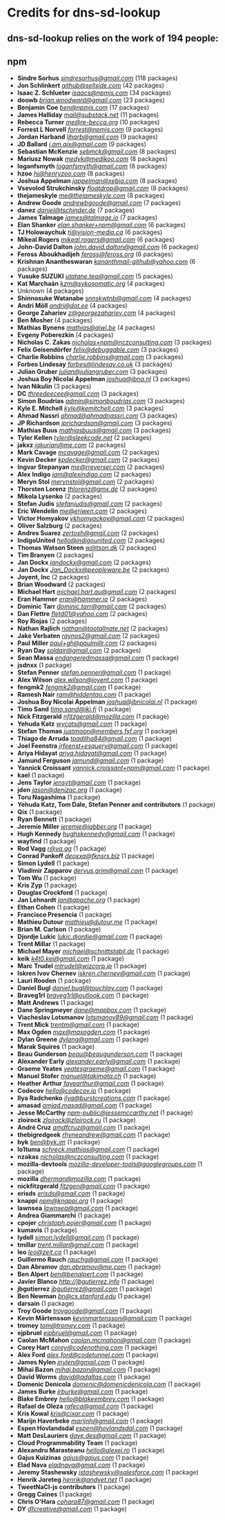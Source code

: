 # Credits for dns-sd-lookup
## dns-sd-lookup relies on the work of 194 people:


## npm

- **Sindre Sorhus** *sindresorhus@gmail.com* (118 packages)
- **Jon Schlinkert** *github@sellside.com* (42 packages)
- **Isaac Z. Schlueter** *isaacs@npmjs.com* (34 packages)
- **doowb** *brian.woodward@gmail.com* (23 packages)
- **Benjamin Coe** *ben@npmjs.com* (17 packages)
- **James Halliday** *mail@substack.net* (11 packages)
- **Rebecca Turner** *me@re-becca.org* (10 packages)
- **Forrest L Norvell** *forrest@npmjs.com* (9 packages)
- **Jordan Harband** *ljharb@gmail.com* (9 packages)
- **JD Ballard** *i.am.qix@gmail.com* (9 packages)
- **Sebastian McKenzie** *sebmck@gmail.com* (8 packages)
- **Mariusz Nowak** *medyk@medikoo.com* (8 packages)
- **loganfsmyth** *loganfsmyth@gmail.com* (8 packages)
- **hzoo** *hi@henryzoo.com* (8 packages)
- **Joshua Appelman** *jappelman@xebia.com* (8 packages)
- **Vsevolod Strukchinsky** *floatdrop@gmail.com* (8 packages)
- **thejameskyle** *me@thejameskyle.com* (8 packages)
- **Andrew Goode** *andrewbgoode@gmail.com* (7 packages)
- **danez** *daniel@tschinder.de* (7 packages)
- **James Talmage** *james@talmage.io* (7 packages)
- **Elan Shanker** *elan.shanker+npm@gmail.com* (6 packages)
- **TJ Holowaychuk** *tj@vision-media.ca* (6 packages)
- **Mikeal Rogers** *mikeal.rogers@gmail.com* (6 packages)
- **John-David Dalton** *john.david.dalton@gmail.com* (6 packages)
- **Feross Aboukhadijeh** *feross@feross.org* (6 packages)
- **Krishnan Anantheswaran** *kananthmail-github@yahoo.com* (6 packages)
- **Yusuke SUZUKI** *utatane.tea@gmail.com* (5 packages)
- **Kat Marchaán** *kzm@sykosomatic.org* (4 packages)
- Unknown (4 packages)
- **Shinnosuke Watanabe** *snnskwtnb@gmail.com* (4 packages)
- **Andri Möll** *andri@dot.ee* (4 packages)
- **George Zahariev** *z@georgezahariev.com* (4 packages)
- **Ben Mosher** (4 packages)
- **Mathias Bynens** *mathias@qiwi.be* (4 packages)
- **Evgeny Poberezkin** (4 packages)
- **Nicholas C. Zakas** *nicholas+npm@nczconsulting.com* (3 packages)
- **Felix Geisendörfer** *felix@debuggable.com* (3 packages)
- **Charlie Robbins** *charlie.robbins@gmail.com* (3 packages)
- **Forbes Lindesay** *forbes@lindesay.co.uk* (3 packages)
- **Julian Gruber** *julian@juliangruber.com* (3 packages)
- **Joshua Boy Nicolai Appelman** *joshua@jbna.nl* (3 packages)
- **Ivan Nikulin** (3 packages)
- **DC** *threedeecee@gmail.com* (3 packages)
- **Simon Boudrias** *admin@simonboudrias.com* (3 packages)
- **Kyle E. Mitchell** *kyle@kemitchell.com* (3 packages)
- **Ahmad Nassri** *ahmad@ahmadnassri.com* (3 packages)
- **JP Richardson** *jprichardson@gmail.com* (3 packages)
- **Mathias Buus** *mathiasbuus@gmail.com* (3 packages)
- **Tyler Kellen** *tyler@sleekcode.net* (2 packages)
- **jakxz** *jgkurian@me.com* (2 packages)
- **Mark Cavage** *mcavage@gmail.com* (2 packages)
- **Kevin Decker** *kpdecker@gmail.com* (2 packages)
- **Ingvar Stepanyan** *me@rreverser.com* (2 packages)
- **Alex Indigo** *iam@alexindigo.com* (2 packages)
- **Meryn Stol** *merynstol@gmail.com* (2 packages)
- **Thorsten Lorenz** *thlorenz@gmx.de* (2 packages)
- **Mikola Lysenko** (2 packages)
- **Stefan Judis** *stefanjudis@gmail.com* (2 packages)
- **Eric Wendelin** *me@eriwen.com* (2 packages)
- **Victor Homyakov** *vkhomyackov@gmail.com* (2 packages)
- **Oliver Salzburg** (2 packages)
- **Andres Suarez** *zertosh@gmail.com* (2 packages)
- **IndigoUnited** *hello@indigounited.com* (2 packages)
- **Thomas Watson Steen** *w@tson.dk* (2 packages)
- **Tim Branyen** (2 packages)
- **Jan Dockx** *jandockx@gmail.com* (2 packages)
- **Jan Dockx** *<Jan_Dockx@peopleware.be>* (2 packages)
- **Joyent, Inc** (2 packages)
- **Brian Woodward** (2 packages)
- **Michael Hart** *michael.hart.au@gmail.com* (2 packages)
- **Eran Hammer** *eran@hammer.io* (2 packages)
- **Dominic Tarr** *dominic.tarr@gmail.com* (2 packages)
- **Dan Flettre** *fletd01@yahoo.com* (2 packages)
- **Roy Riojas** (2 packages)
- **Nathan Rajlich** *nathan@tootallnate.net* (2 packages)
- **Jake Verbaten** *raynos2@gmail.com* (2 packages)
- **Paul Miller** *paul+gh@paulmillr.com* (2 packages)
- **Ryan Day** *soldair@gmail.com* (2 packages)
- **Sean Massa** *endangeredmassa@gmail.com* (1 package)
- **jsdnxx** (1 package)
- **Stefan Penner** *stefan.penner@gmail.com* (1 package)
- **Alex Wilson** *alex.wilson@joyent.com* (1 package)
- **fengmk2** *fengmk2@gmail.com* (1 package)
- **Ramesh Nair** *ram@hiddentao.com* (1 package)
- **Joshua Boy Nicolai Appelman** *joshua@jbnicolai.nl* (1 package)
- **Timo Sand** *timo.sand@iki.fi* (1 package)
- **Nick Fitzgerald** *nfitzgerald@mozilla.com* (1 package)
- **Yehuda Katz** *wycats@gmail.com* (1 package)
- **Stefan Thomas** *justmoon@members.fsf.org* (1 package)
- **Thiago de Arruda** *tpadilha84@gmail.com* (1 package)
- **Joel Feenstra** *jrfeenst+esquery@gmail.com* (1 package)
- **Ariya Hidayat** *ariya.hidayat@gmail.com* (1 package)
- **Jamund Ferguson** *jamund@gmail.com* (1 package)
- **Yannick Croissant** *yannick.croissant+npm@gmail.com* (1 package)
- **kael** (1 package)
- **Jens Taylor** *jensyt@gmail.com* (1 package)
- **jden** *jason@denizac.org* (1 package)
- **Toru Nagashima** (1 package)
- **Yehuda Katz, Tom Dale, Stefan Penner and contributors** (1 package)
- **Qix** (1 package)
- **Ryan Bennett** (1 package)
- **Jeremie Miller** *jeremie@jabber.org* (1 package)
- **Hugh Kennedy** *hughskennedy@gmail.com* (1 package)
- **wayfind** (1 package)
- **Rod Vagg** *r@va.gg* (1 package)
- **Conrad Pankoff** *deoxxa@fknsrs.biz* (1 package)
- **Simon Lydell** (1 package)
- **Vladimir Zapparov** *dervus.grim@gmail.com* (1 package)
- **Tom Wu** (1 package)
- **Kris Zyp** (1 package)
- **Douglas Crockford** (1 package)
- **Jan Lehnardt** *jan@apache.org* (1 package)
- **Ethan Cohen** (1 package)
- **Francisco Presencia** (1 package)
- **Mathieu Dutour** *mathieu@dutour.me* (1 package)
- **Brian M. Carlson** (1 package)
- **Djordje Lukic** *lukic.djordje@gmail.com* (1 package)
- **Trent Millar** (1 package)
- **Michael Mayer** *michael@schnittstabil.de* (1 package)
- **keik** *k4t0.kei@gmail.com* (1 package)
- **Marc Trudel** *mtrudel@wizcorp.jp* (1 package)
- **Iskren Ivov Chernev** *iskren.chernev@gmail.com* (1 package)
- **Lauri Rooden** (1 package)
- **Daniel Bugl** *daniel.bugl@touchlay.com* (1 package)
- **Braveg1rl** *braveg1rl@outlook.com* (1 package)
- **Matt Andrews** (1 package)
- **Dane Springmeyer** *dane@mapbox.com* (1 package)
- **Viacheslav Lotsmanov** *lotsmanov89@gmail.com* (1 package)
- **Trent Mick** *trentm@gmail.com* (1 package)
- **Max Ogden** *max@maxogden.com* (1 package)
- **Dylan Greene** *dylang@gmail.com* (1 package)
- **Marak Squires** (1 package)
- **Beau Gunderson** *beau@beaugunderson.com* (1 package)
- **Alexander Early** *alexander.early@gmail.com* (1 package)
- **Graeme Yeates** *yeatesgraeme@gmail.com* (1 package)
- **Manuel Stofer** *manuel@takimata.ch* (1 package)
- **Heather Arthur** *fayearthur@gmail.com* (1 package)
- **Codecov** *hello@codecov.io* (1 package)
- **Ilya Radchenko** *ilya@burstcreations.com* (1 package)
- **amasad** *amjad.masad@gmail.com* (1 package)
- **Jesse McCarthy** *npm-public@jessemccarthy.net* (1 package)
- **zloirock** *zloirock@zloirock.ru* (1 package)
- **André Cruz** *amdfcruz@gmail.com* (1 package)
- **thebigredgeek** *rhyneandrew@gmail.com* (1 package)
- **byk** *ben@byk.im* (1 package)
- **lo1tuma** *schreck.mathias@gmail.com* (1 package)
- **nzakas** *nicholas@nczconsulting.com* (1 package)
- **mozilla-devtools** *mozilla-developer-tools@googlegroups.com* (1 package)
- **mozilla** *dherman@mozilla.com* (1 package)
- **nickfitzgerald** *fitzgen@gmail.com* (1 package)
- **erisds** *erisds@gmail.com* (1 package)
- **knappi** *npm@knappi.org* (1 package)
- **lawnsea** *lawnsea@gmail.com* (1 package)
- **Andrea Giammarchi** (1 package)
- **cpojer** *christoph.pojer@gmail.com* (1 package)
- **kumavis** (1 package)
- **lydell** *simon.lydell@gmail.com* (1 package)
- **tmillar** *trent.millar@gmail.com* (1 package)
- **leo** *leo@zeit.co* (1 package)
- **Guillermo Rauch** *rauchg@gmail.com* (1 package)
- **Dan Abramov** *dan.abramov@me.com* (1 package)
- **Ben Alpert** *ben@benalpert.com* (1 package)
- **Javier Blanco** *http://jbgutierrez.info* (1 package)
- **jbgutierrez** *jbgutierrez@gmail.com* (1 package)
- **Ben Newman** *bn@cs.stanford.edu* (1 package)
- **darsain** (1 package)
- **Troy Goode** *troygoode@gmail.com* (1 package)
- **Kevin Mårtensson** *kevinmartensson@gmail.com* (1 package)
- **tromey** *tom@tromey.com* (1 package)
- **ejpbruel** *ejpbruel@gmail.com* (1 package)
- **Caolan McMahon** *caolan.mcmahon@gmail.com* (1 package)
- **Corey Hart** *corey@codenothing.com* (1 package)
- **Alex Ford** *alex.ford@codetunnel.com* (1 package)
- **James Nylen** *jnylen@gmail.com* (1 package)
- **Mihai Bazon** *mihai.bazon@gmail.com* (1 package)
- **David Worms** *david@adaltas.com* (1 package)
- **Domenic Denicola** *domenic@domenicdenicola.com* (1 package)
- **James Burke** *jrburke@gmail.com* (1 package)
- **Blake Embrey** *hello@blakeembrey.com* (1 package)
- **Rafael de Oleza** *rafeca@gmail.com* (1 package)
- **Kris Kowal** *kris@cixar.com* (1 package)
- **Marijn Haverbeke** *marijnh@gmail.com* (1 package)
- **Espen Hovlandsdal** *espen@hovlandsdal.com* (1 package)
- **Matt DesLauriers** *dave.des@gmail.com* (1 package)
- **Cloud Programmability Team** (1 package)
- **Alexandru Marasteanu** *hello@alexei.ro* (1 package)
- **Gajus Kuizinas** *gajus@gajus.com* (1 package)
- **Elad Nava** *eladnava@gmail.com* (1 package)
- **Jeremy Stashewsky** *jstashewsky@salesforce.com* (1 package)
- **Henrik Joreteg** *henrik@andyet.net* (1 package)
- **TweetNaCl-js contributors** (1 package)
- **Gregg Caines** (1 package)
- **Chris O'Hara** *cohara87@gmail.com* (1 package)
- **DY** *dfcreative@gmail.com* (1 package)

